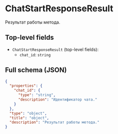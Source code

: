 # ChatStartResponseResult

Результат работы метода.

## Top-level fields
- `ChatStartResponseResult` (top-level fields):
  - `chat_id`: `string`

## Full schema (JSON)
```json
{
  "properties": {
    "chat_id": {
      "type": "string",
      "description": "Идентификатор чата."
    }
  },
  "type": "object",
  "title": "object",
  "description": "Результат работы метода."
}
```
